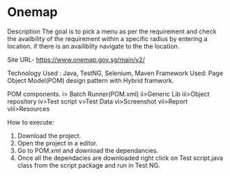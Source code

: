 # Onemap
Description
The goal is to pick a menu as per the requirement and check the availbility of the requirement within a specific radius by entering a location.
if there is an availibilty navigate to the the location.

Site URL- https://www.onemap.gov.sg/main/v2/

Technology Used : Java, TestNG, Selenium, Maven
Framework Used: Page Object Model(POM) design pattern with Hybrid framwork.


POM components.
  i> Batch Runner(POM.xml)
  ii>Generic Lib
  iii>Object repository
  iv>Test script
  v>Test Data
  vi>Screenshot
  vii>Report
  viii>Resources
 
How to execute:
1. Download the project.
2. Open the project in a editor.
3. Go to POM.xml and download the dependancies.
4. Once all the dependacies are downloaded right click on Test script.java class from the script package and run in Test NG.



  
 
